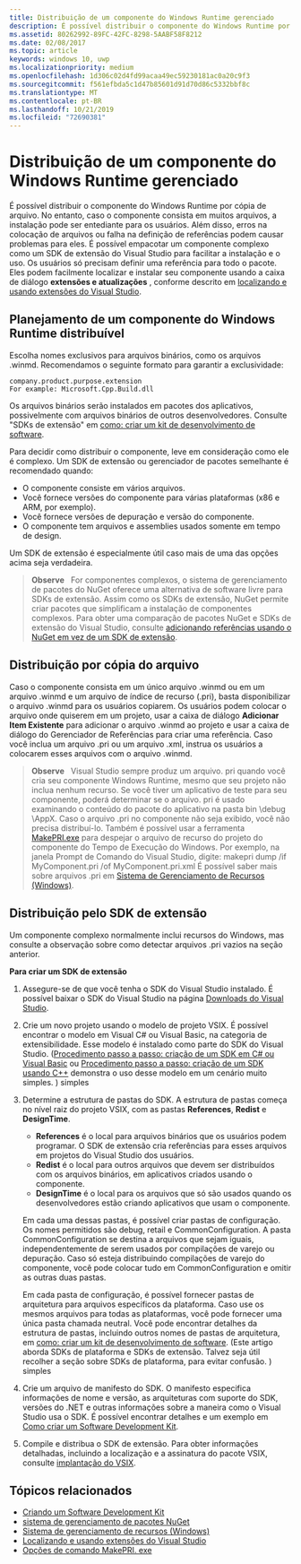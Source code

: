 ```yaml
---
title: Distribuição de um componente do Windows Runtime gerenciado
description: É possível distribuir o componente do Windows Runtime por cópia de arquivo.
ms.assetid: 80262992-89FC-42FC-8298-5AABF58F8212
ms.date: 02/08/2017
ms.topic: article
keywords: windows 10, uwp
ms.localizationpriority: medium
ms.openlocfilehash: 1d306c02d4fd99acaa49ec59230181ac0a20c9f3
ms.sourcegitcommit: f561efbda5c1d47b85601d91d70d86c5332bbf8c
ms.translationtype: MT
ms.contentlocale: pt-BR
ms.lasthandoff: 10/21/2019
ms.locfileid: "72690381"
---
```

# <a name="distributing-a-managed-windows-runtime-component"></a>Distribuição de um componente do Windows Runtime gerenciado

É possível distribuir o componente do Windows Runtime por cópia de arquivo. No entanto, caso o componente consista em muitos arquivos, a instalação pode ser entediante para os usuários. Além disso, erros na colocação de arquivos ou falha na definição de referências podem causar problemas para eles. É possível empacotar um componente complexo como um SDK de extensão do Visual Studio para facilitar a instalação e o uso. Os usuários só precisam definir uma referência para todo o pacote. Eles podem facilmente localizar e instalar seu componente usando a caixa de diálogo **extensões e atualizações** , conforme descrito em [localizando e usando extensões do Visual Studio](https://docs.microsoft.com/visualstudio/ide/finding-and-using-visual-studio-extensions?view=vs-2015).

## <a name="planning-a-distributable-windows-runtime-component"></a>Planejamento de um componente do Windows Runtime distribuível

Escolha nomes exclusivos para arquivos binários, como os arquivos .winmd. Recomendamos o seguinte formato para garantir a exclusividade:

``` syntax
company.product.purpose.extension
For example: Microsoft.Cpp.Build.dll
```

Os arquivos binários serão instalados em pacotes dos aplicativos, possivelmente com arquivos binários de outros desenvolvedores. Consulte "SDKs de extensão" em [como: criar um kit de desenvolvimento de software](https://docs.microsoft.com/visualstudio/extensibility/creating-a-software-development-kit?view=vs-2015).

Para decidir como distribuir o componente, leve em consideração como ele é complexo. Um SDK de extensão ou gerenciador de pacotes semelhante é recomendado quando:

-   O componente consiste em vários arquivos.
-   Você fornece versões do componente para várias plataformas (x86 e ARM, por exemplo).
-   Você fornece versões de depuração e versão do componente.
-   O componente tem arquivos e assemblies usados somente em tempo de design.

Um SDK de extensão é especialmente útil caso mais de uma das opções acima seja verdadeira.

> **Observe**   For componentes complexos, o sistema de gerenciamento de pacotes do NuGet oferece uma alternativa de software livre para SDKs de extensão. Assim como os SDKs de extensão, NuGet permite criar pacotes que simplificam a instalação de componentes complexos. Para obter uma comparação de pacotes NuGet e SDKs de extensão do Visual Studio, consulte [adicionando referências usando o NuGet em vez de um SDK de extensão](https://docs.microsoft.com/visualstudio/ide/adding-references-using-nuget-versus-an-extension-sdk?view=vs-2015).

## <a name="distribution-by-file-copy"></a>Distribuição por cópia do arquivo

Caso o componente consista em um único arquivo .winmd ou em um arquivo .winmd e um arquivo de índice de recurso (.pri), basta disponibilizar o arquivo .winmd para os usuários copiarem. Os usuários podem colocar o arquivo onde quiserem em um projeto, usar a caixa de diálogo **Adicionar Item Existente** para adicionar o arquivo .winmd ao projeto e usar a caixa de diálogo do Gerenciador de Referências para criar uma referência. Caso você inclua um arquivo .pri ou um arquivo .xml, instrua os usuários a colocarem esses arquivos com o arquivo .winmd.

> **Observe**   Visual Studio sempre produz um arquivo. pri quando você cria seu componente Windows Runtime, mesmo que seu projeto não inclua nenhum recurso. Se você tiver um aplicativo de teste para seu componente, poderá determinar se o arquivo. pri é usado examinando o conteúdo do pacote do aplicativo na pasta bin \\debug \\AppX. Caso o arquivo .pri no componente não seja exibido, você não precisa distribuí-lo. Também é possível usar a ferramenta [MakePRI.exe](https://docs.microsoft.com/previous-versions/windows/apps/jj552945(v=win.10)) para despejar o arquivo de recurso do projeto do componente do Tempo de Execução do Windows. Por exemplo, na janela Prompt de Comando do Visual Studio, digite: makepri dump /if MyComponent.pri /of MyComponent.pri.xml É possível saber mais sobre arquivos .pri em [Sistema de Gerenciamento de Recursos (Windows)](https://docs.microsoft.com/previous-versions/windows/apps/jj552947(v=win.10)).

## <a name="distribution-by-extension-sdk"></a>Distribuição pelo SDK de extensão

Um componente complexo normalmente inclui recursos do Windows, mas consulte a observação sobre como detectar arquivos .pri vazios na seção anterior.

**Para criar um SDK de extensão**

1.  Assegure-se de que você tenha o SDK do Visual Studio instalado. É possível baixar o SDK do Visual Studio na página [Downloads do Visual Studio](https://visualstudio.microsoft.com/downloads/download-visual-studio-vs).
2.  Crie um novo projeto usando o modelo de projeto VSIX. É possível encontrar o modelo em Visual C# ou Visual Basic, na categoria de extensibilidade. Esse modelo é instalado como parte do SDK do Visual Studio. ([Procedimento passo a passo: criação de um SDK em C# ou Visual Basic](https://docs.microsoft.com/visualstudio/extensibility/walkthrough-creating-an-sdk-using-csharp-or-visual-basic?view=vs-2015) ou [Procedimento passo a passo: criação de um SDK usando C++](https://docs.microsoft.com/visualstudio/extensibility/walkthrough-creating-an-sdk-using-cpp?view=vs-2015) demonstra o uso desse modelo em um cenário muito simples. ) simples
3.  Determine a estrutura de pastas do SDK. A estrutura de pastas começa no nível raiz do projeto VSIX, com as pastas **References**, **Redist** e **DesignTime**.

    -   **References** é o local para arquivos binários que os usuários podem programar. O SDK de extensão cria referências para esses arquivos em projetos do Visual Studio dos usuários.
    -   **Redist** é o local para outros arquivos que devem ser distribuídos com os arquivos binários, em aplicativos criados usando o componente.
    -   **DesignTime** é o local para os arquivos que só são usados quando os desenvolvedores estão criando aplicativos que usam o componente.

    Em cada uma dessas pastas, é possível criar pastas de configuração. Os nomes permitidos são debug, retail e CommonConfiguration. A pasta CommonConfiguration se destina a arquivos que sejam iguais, independentemente de serem usados por compilações de varejo ou depuração. Caso só esteja distribuindo compilações de varejo do componente, você pode colocar tudo em CommonConfiguration e omitir as outras duas pastas.

    Em cada pasta de configuração, é possível fornecer pastas de arquitetura para arquivos específicos da plataforma. Caso use os mesmos arquivos para todas as plataformas, você pode fornecer uma única pasta chamada neutral. Você pode encontrar detalhes da estrutura de pastas, incluindo outros nomes de pastas de arquitetura, em [como: criar um kit de desenvolvimento de software](https://docs.microsoft.com/visualstudio/extensibility/creating-a-software-development-kit?view=vs-2015). (Este artigo aborda SDKs de plataforma e SDKs de extensão. Talvez seja útil recolher a seção sobre SDKs de plataforma, para evitar confusão. ) simples

4.  Crie um arquivo de manifesto do SDK. O manifesto especifica informações de nome e versão, as arquiteturas com suporte do SDK, versões do .NET e outras informações sobre a maneira como o Visual Studio usa o SDK. É possível encontrar detalhes e um exemplo em [Como criar um Software Development Kit](https://docs.microsoft.com/visualstudio/extensibility/creating-a-software-development-kit?view=vs-2015).
5.  Compile e distribua o SDK de extensão. Para obter informações detalhadas, incluindo a localização e a assinatura do pacote VSIX, consulte [implantação do VSIX](https://docs.microsoft.com/visualstudio/misc/how-to-manually-package-an-extension-vsix-deployment?view=vs-2015).

## <a name="related-topics"></a>Tópicos relacionados

* [Criando um Software Development Kit](https://docs.microsoft.com/visualstudio/extensibility/creating-a-software-development-kit?view=vs-2015)
* [sistema de gerenciamento de pacotes NuGet](https://github.com/NuGet/Home)
* [Sistema de gerenciamento de recursos (Windows)](https://docs.microsoft.com/previous-versions/windows/apps/jj552947(v=win.10))
* [Localizando e usando extensões do Visual Studio](https://docs.microsoft.com/visualstudio/ide/finding-and-using-visual-studio-extensions?view=vs-2015)
* [Opções de comando MakePRI. exe](https://docs.microsoft.com/previous-versions/windows/apps/jj552945(v=win.10))
